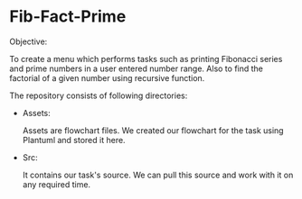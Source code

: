 # Fib-Fact-Prime
Objective:

To create a menu which performs tasks such as printing Fibonacci series and prime numbers in a user entered number range.
Also to find the factorial of a given number using recursive function.


The repository consists of following directories:

- Assets:

    Assets are flowchart files. We created our flowchart for the task using Plantuml and stored it here.

- Src:

    It contains our task's source. We can pull this source and work with it on any required time.